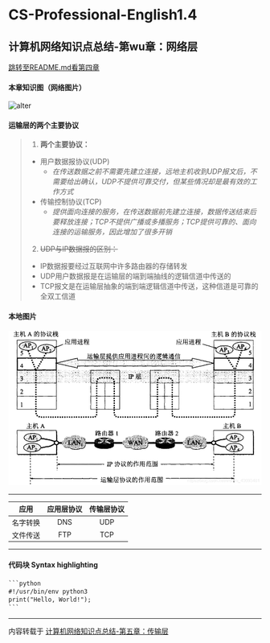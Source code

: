 # CS-Professional-English1.4
## 计算机网络知识点总结-第wu章：网络层
[跳转至README.md看第四章](README.md)
#### 本章知识图（网络图片）
![alter ](https://img-blog.csdnimg.cn/2019112816480632.JPG?x-oss-process=image/watermark,type_ZmFuZ3poZW5naGVpdGk,shadow_10,text_aHR0cHM6Ly9ibG9nLmNzZG4ubmV0L3dlaXhpbl80MzA5MzQ4MQ==,size_16,color_FFFFFF,t_70)
#### 运输层的两个主要协议
>1. **两个主要协议：**
>	+ 用户数据报协议(UDP)
>	  - *在传送数据之前不需要先建立连接，远地主机收到UDP报文后，不需要给出确认，UDP不提供可靠交付，但某些情况却是最有效的工作方式*
>	+ 传输控制协议(TCP) 
>	  - *提供面向连接的服务，在传送数据前先建立连接，数据传送结束后要释放连接；TCP不提供广播或多播服务；TCP提供可靠的、面向连接的运输服务，因此增加了很多开销*
>2. ~~UDP与IP数据报的区别：~~
>	+ IP数据报要经过互联网中许多路由器的存储转发
>	+ UDP用户数据报是在运输层的端到端抽线的逻辑信道中传送的
>	+ TCP报文是在运输层抽象的端到端逻辑信道中传送，这种信道是可靠的全双工信道
#### 本地图片
![avatar](5.jpg)
***
| 应用 | 应用层协议 | 传输层协议 |
| :----:| :----: | :----: |
| 名字转换 | DNS | UDP |
| 文件传送 | FTP | TCP |

***
#### 代码块 Syntax highlighting

    ```python
    #!/usr/bin/env python3
    print("Hello, World!");
    ```
	
***
内容转载于 [计算机网络知识点总结-第五章：传输层](https://blog.csdn.net/weixin_43093481/article/details/86684098)
